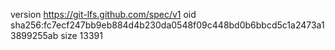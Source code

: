 version https://git-lfs.github.com/spec/v1
oid sha256:fc7ecf247bb9eb884d4b230da0548f09c448bd0b6bbcd5c1a2473a13899255ab
size 13391
